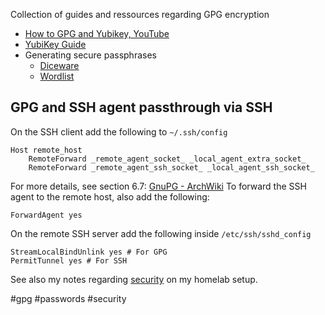 Collection of guides and ressources regarding GPG encryption

- [How to GPG and Yubikey, YouTube](https://www.youtube.com/watch?v=rGZtlgNhAVU&list=PLmoQ11MXEmahVl_uJVH0-a3XJtMV59PBu&ab_channel=402PaymentRequired)
- [YubiKey Guide](https://github.com/drduh/YubiKey-Guide)
- Generating secure passphrases
	- [Diceware](https://diceware.dmuth.org/)
	- [Wordlist](https://theworld.com/~reinhold/dicewarewordlist.pdf)

## GPG and SSH agent passthrough via SSH

On the SSH client add the following to `~/.ssh/config`

```config
Host remote_host
    RemoteForward _remote_agent_socket_ _local_agent_extra_socket_
    RemoteForward _remote_agent_ssh_socket_ _local_agent_ssh_socket_
```

For more details, see section 6.7: [GnuPG - ArchWiki](https://wiki.archlinux.org/title/GnuPG)
To forward the SSH agent to the remote host, also add the following:

```config
ForwardAgent yes
```

On the remote SSH server add the following inside `/etc/ssh/sshd_config`

```config
StreamLocalBindUnlink yes # For GPG
PermitTunnel yes # For SSH
```

See also my notes regarding [security](../setup/Security.md) on my homelab setup.

#gpg #passwords #security 